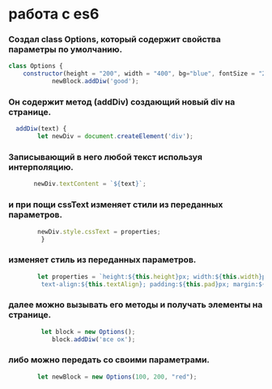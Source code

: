 # работа с es6


### Создал class Options, который содержит свойства параметры по умолчанию.
```javascript
class Options {
    constructor(height = "200", width = "400", bg="blue", fontSize = "25", textAlign = "center", pad = "20", marg = "10")
            newBlock.addDiw('good');
```    
### Он содержит метод (addDiv) создающий новый div на странице.
```javascript
  addDiw(text) {
        let newDiv = document.createElement('div');
 ```
 ### Записывающий в него любой текст используя интерполяцию.
 ```javascript
        newDiv.textContent = `${text}`;
 ```
### и при пощи cssText изменяет стили из переданных параметров.
```javascript
        newDiv.style.cssText = properties;
         } 
 ```         
### изменяет стиль из переданных параметров.
```javascript
        let properties = `height:${this.height}px; width:${this.width}px; background-color:${this.bg}; font-size:${this.fontSize}px;
         text-align:${this.textAlign}; padding:${this.pad}px; margin:${this.marg}px`;
```
### далее можно вызывать его методы и получать элементы на странице.
```javascript
         let block = new Options();
            block.addDiw('все ок');
```
### либо можно передать со своими параметрами.
```javascript
        let newBlock = new Options(100, 200, "red");
```


